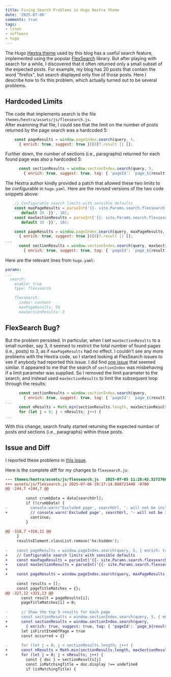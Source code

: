 ```yaml
---
title: Fixing Search Problems in Hugo Hextra theme
date: '2025-07-06'
comments: true
tags:
- linux
- software
- hugo
---
```


The Hugo [Hextra theme](https://github.com/imfing/hextra)
used by this blog has a useful search feature, implemented
using the popular [FlexSearch](https://github.com/nextapps-de/flexsearch)
library.  But after playing with search for a while, I discovered
that it often returned only a small subset of the expected
posts.  For example, my blog has 20 posts that contain the word "firefox", but search displayed
only five of those posts.  Here I describe how to fix this problem, which
actually turned out to be several problems.

<!---more-->

## Hardcoded Limits

The code that implements
search is the file `themes/hextra/assets/js/flexsearch.js`.  
After examining that file, I could see that the limit on the number of posts
returned by the page search was a hardcoded 5:

```js
    const pageResults = window.pageIndex.search(query, 5,
      { enrich: true, suggest: true })[0]?.result || [];
```

Further down, the number of sections (i.e., paragraphs) returned for
each found page was also a hardcoded 5:

```js
      const sectionResults = window.sectionIndex.search(query, 5,
        { enrich: true, suggest: true, tag: { 'pageId': `page_${result.id}` } })[0]?.result || [];
```

The Hextra author kindly provided a patch that allowed these two limits
to be configurable in `hugo.yaml`.  Here are the revised versions of the
two code snippets above:

```js
    // Configurable search limits with sensible defaults
    const maxPageResults = parseInt('{{- site.Params.search.flexsearch.maxPageResults |
       default 20 -}}', 10);
    const maxSectionResults = parseInt('{{- site.Params.search.flexsearch.maxSectionResults |
       default 10 -}}', 10);

    const pageResults = window.pageIndex.search(query, maxPageResults,
      { enrich: true, suggest: true })[0]?.result || [];
...
      const sectionResults = window.sectionIndex.search(query, maxSectionResults,
        { enrich: true, suggest: true, tag: { 'pageId': `page_${result.id}` } })[0]?.result || [];
```

Here are the relevant lines from `hugo.yaml`:

```yaml
params:
...
  search:
    enable: true
    type: flexsearch

    flexsearch:
      index: content
      maxPageResults: 50
      maxSectionResults: 3
```

## FlexSearch Bug?

But the problem persisted.  In particular, when I set
`maxSectionResults` to a small number, say 3, it seemed
to restrict the total number of found pages (i.e., posts) to 3, as if
`maxPageResults` had no effect. I couldn't see any more problems with the Hextra
code, so I started looking at FlexSearch issues to see
if anybody had reported this issue.  I did find
[one issue](https://github.com/nextapps-de/flexsearch/issues/459)
that seemed similar.  It appeared to me that the search
of `sectionIndex` was misbehaving if a limit parameter was supplied.
So I removed the limit parameter to the search, and instead used `maxSectionResults`
to limit the subsequent loop through the results:

```js
      const sectionResults = window.sectionIndex.search(query,
        { enrich: true, suggest: true, tag: { 'pageId': `page_${result.id}` } })[0]?.result || [];
...
      const nResults = Math.min(sectionResults.length, maxSectionResults);
      for (let j = 0; j < nResults; j++) {
...
```

With this change, search finally started returning the expected number of posts *and*
sections (i.e., paragraphs) within those posts.

## Issue and Diff

I reported these problems in [this issue](https://github.com/imfing/hextra/issues/714).

Here is the complete diff for my changes to `flexsearch.js`:

```diff
--- themes/hextra/assets/js/flexsearch.js	2025-07-05 11:28:42.527276630 -0700
+++ assets/js/flexsearch.js	2025-07-06 19:17:14.088721440 -0700
@@ -244,7 +244,7 @@
 
         const crumbData = data[searchUrl];
         if (!crumbData) {
-          console.warn('Excluded page', searchUrl, '- will not be included for search result breadcrumb for', route);
+          // console.warn('Excluded page', searchUrl, '- will not be included for search result breadcrumb for', route);
           continue;
         }
 
@@ -318,7 +318,11 @@
     }
     resultsElement.classList.remove('hx:hidden');
 
-    const pageResults = window.pageIndex.search(query, 5, { enrich: true, suggest: true })[0]?.result || [];
+    // Configurable search limits with sensible defaults
+    const maxPageResults = parseInt('{{- site.Params.search.flexsearch.maxPageResults | default 20 -}}', 10);
+    const maxSectionResults = parseInt('{{- site.Params.search.flexsearch.maxSectionResults | default 10 -}}', 10);
+
+    const pageResults = window.pageIndex.search(query, maxPageResults, { enrich: true, suggest: true })[0]?.result || [];
 
     const results = [];
     const pageTitleMatches = {};
@@ -327,12 +331,13 @@
       const result = pageResults[i];
       pageTitleMatches[i] = 0;
 
-      // Show the top 5 results for each page
-      const sectionResults = window.sectionIndex.search(query, 5, { enrich: true, suggest: true, tag: { 'pageId': `page_${result.id}` } })[0]?.result || [];
+      const sectionResults = window.sectionIndex.search(query,
+        { enrich: true, suggest: true, tag: { 'pageId': `page_${result.id}` } })[0]?.result || [];
       let isFirstItemOfPage = true
       const occurred = {}
 
-      for (let j = 0; j < sectionResults.length; j++) {
+      const nResults = Math.min(sectionResults.length, maxSectionResults);
+      for (let j = 0; j < nResults; j++) {
         const { doc } = sectionResults[j]
         const isMatchingTitle = doc.display !== undefined
         if (isMatchingTitle) {
```
